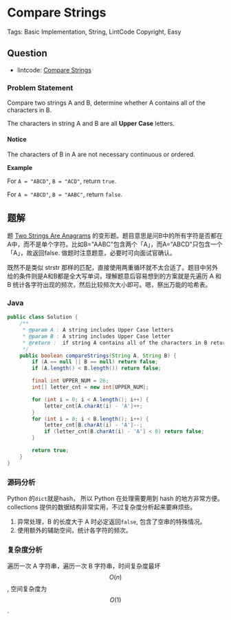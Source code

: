 # Compare Strings

Tags: Basic Implementation, String, LintCode Copyright, Easy

## Question

- lintcode: [Compare Strings](http://www.lintcode.com/en/problem/compare-strings/)

### Problem Statement

Compare two strings A and B, determine whether A contains all of the
characters in B.

The characters in string A and B are all **Upper Case** letters.

#### Notice

The characters of B in A are not necessary continuous or ordered.

**Example**

For `A = "ABCD"`, `B = "ACD"`, return `true`.

For `A = "ABCD"`, `B = "AABC"`, return `false`.

## 题解

题 [Two Strings Are Anagrams](http://algorithm.yuanbin.me/zh-hans/string/two_strings_are_anagrams.html) 的变形题。题目意思是问B中的所有字符是否都在A中，而不是单个字符。比如B="AABC"包含两个「A」，而A="ABCD"只包含一个「A」，故返回false. 做题时注意题意，必要时可向面试官确认。

既然不是类似 strstr 那样的匹配，直接使用两重循环就不太合适了。题目中另外给的条件则是A和B都是全大写单词，理解题意后容易想到的方案就是先遍历 A 和 B 统计各字符出现的频次，然后比较频次大小即可。嗯，祭出万能的哈希表。


### Java

```java
public class Solution {
    /**
     * @param A : A string includes Upper Case letters
     * @param B : A string includes Upper Case letter
     * @return :  if string A contains all of the characters in B return true else return false
     */
    public boolean compareStrings(String A, String B) {
        if (A == null || B == null) return false;
        if (A.length() < B.length()) return false;

        final int UPPER_NUM = 26;
        int[] letter_cnt = new int[UPPER_NUM];

        for (int i = 0; i < A.length(); i++) {
            letter_cnt[A.charAt(i) - 'A']++;
        }
        for (int i = 0; i < B.length(); i++) {
            letter_cnt[B.charAt(i) - 'A']--;
            if (letter_cnt[B.charAt(i) - 'A'] < 0) return false;
        }

        return true;
    }
}
```

### 源码分析

Python 的`dict`就是hash， 所以 Python 在处理需要用到 hash 的地方非常方便。collections 提供的数据结构非常实用，不过复杂度分析起来要麻烦些。

1. 异常处理，B 的长度大于 A 时必定返回`false`, 包含了空串的特殊情况。
2. 使用额外的辅助空间，统计各字符的频次。

### 复杂度分析

遍历一次 A 字符串，遍历一次 B 字符串，时间复杂度最坏 $$O(n)$$, 空间复杂度为 $$O(1)$$.
